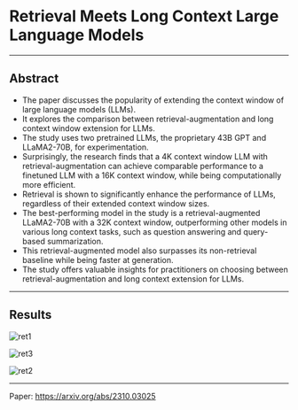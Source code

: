 # Retrieval Meets Long Context Large Language Models
***
## Abstract

- The paper discusses the popularity of extending the context window of large language models (LLMs).
- It explores the comparison between retrieval-augmentation and long context window extension for LLMs.
- The study uses two pretrained LLMs, the proprietary 43B GPT and LLaMA2-70B, for experimentation.
- Surprisingly, the research finds that a 4K context window LLM with retrieval-augmentation can achieve comparable performance to a finetuned LLM with a 16K context window, while being computationally more efficient.
- Retrieval is shown to significantly enhance the performance of LLMs, regardless of their extended context window sizes.
- The best-performing model in the study is a retrieval-augmented LLaMA2-70B with a 32K context window, outperforming other models in various long context tasks, such as question answering and query-based summarization.
- This retrieval-augmented model also surpasses its non-retrieval baseline while being faster at generation.
- The study offers valuable insights for practitioners on choosing between retrieval-augmentation and long context extension for LLMs.
***
## Results

![ret1](https://github.com/afurkank/nlp-paper-notes/assets/62884181/ba43eaf2-7ab4-4991-8664-881bb648f3e9)

![ret3](https://github.com/afurkank/nlp-paper-notes/assets/62884181/4532739d-abc7-4342-b9e2-62ad658607e9)

![ret2](https://github.com/afurkank/nlp-paper-notes/assets/62884181/413dd052-f958-4bc8-a1a6-21776284afc0)

***

Paper: https://arxiv.org/abs/2310.03025
